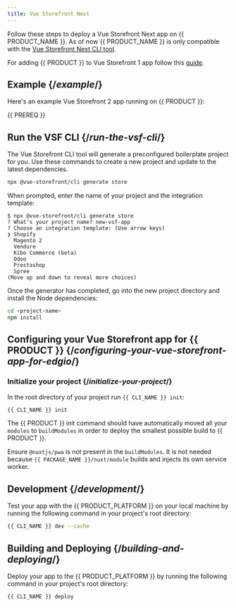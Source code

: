 ```yaml
---
title: Vue Storefront Next
---
```


Follow these steps to deploy a Vue Storefront Next app on {{ PRODUCT_NAME }}. As of now {{ PRODUCT_NAME }} is only compatible with the [Vue Storefront Next CLI tool](https://docs.vuestorefront.io/v2/getting-started/installation.html).

For adding {{ PRODUCT }} to Vue Storefront 1 app follow this [guide](/guides/vsf1).

## Example {/*example*/}

Here's an example Vue Storefront 2 app running on {{ PRODUCT }}:

<ExampleButtons
  title="Vue Storefront"
  siteUrl="https://layer0-docs-layer0-vue-storefront-commercetools-example-default.layer0-limelight.link"
  repoUrl="https://github.com/layer0-docs/layer0-vue-storefront-commercetools-example" 
  deployFromRepo />

{{ PREREQ }}

## Run the VSF CLI {/*run-the-vsf-cli*/}

The Vue Storefront CLI tool will generate a preconfigured boilerplate project for you. Use these commands to create a new project and update to the latest dependencies.

```bash
npx @vue-storefront/cli generate store
```

When prompted, enter the name of your project and the integration template:

```
$ npx @vue-storefront/cli generate store
? What's your project name? new-vsf-app
? Choose an integration template: (Use arrow keys)
❯ Shopify 
  Magento 2 
  Vendure 
  Kibo Commerce (beta) 
  Odoo 
  Prestashop 
  Spree 
(Move up and down to reveal more choices)
```

Once the generator has completed, go into the new project directory and install the Node dependencies:

```bash
cd <project-name>
npm install
```

## Configuring your Vue Storefront app for {{ PRODUCT }} {/*configuring-your-vue-storefront-app-for-edgio*/}

### Initialize your project {/*initialize-your-project*/}

In the root directory of your project run `{{ CLI_NAME }} init`:

```bash
{{ CLI_NAME }} init
```

The {{ PRODUCT }} init command should have automatically moved all your `modules` to `buildModules` in order to deploy the smallest possible build to {{ PRODUCT }}.

Ensure `@nuxtjs/pwa` is not present in the `buildModules`. It is not needed because `{{ PACKAGE_NAME }}/nuxt/module` builds and injects its own service worker.

## Development {/*development*/}

Test your app with the {{ PRODUCT_PLATFORM }} on your local machine by running the following command in your project's root directory:

```bash
{{ CLI_NAME }} dev --cache
```

## Building and Deploying {/*building-and-deploying*/}

Deploy your app to the {{ PRODUCT_PLATFORM }} by running the following command in your project's root directory:

```bash
{{ CLI_NAME }} deploy
```
